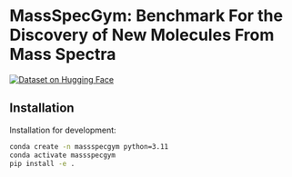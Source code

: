 # MassSpecGym: Benchmark For the Discovery of New Molecules From Mass Spectra

<!-- Change to not beta -->

[![Dataset on Hugging Face](https://huggingface.co/datasets/huggingface/badges/resolve/main/dataset-on-hf-md-dark.svg)](https://huggingface.co/datasets/roman-bushuiev/MassSpecGym_beta)

## Installation

Installation for development:

```bash
conda create -n massspecgym python=3.11
conda activate massspecgym
pip install -e .
```
